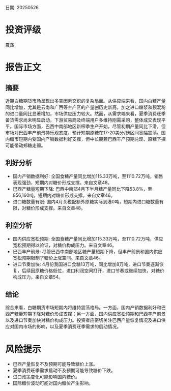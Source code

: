 
日期: 20250526

# 投资评级

震荡

# 报告正文

## 摘要

近期白糖期货市场呈现出多空因素交织的复杂局面。从供应端来看，国内白糖产量同比增加，尤其是云南和广西等主产区的产量创历史新高，加之进口糖浆和预混粉的进口量同比显著增加，市场供应压力较大。然而，从需求端来看，夏季消费旺季备货需求尚未明显启动，下游贸易商及终端用户多维持刚需采购，整体成交表现平平。国际市场方面，巴西中南部地区新榨季生产开始，尽管初期产量同比下滑，但市场对巴西丰产前景持乐观态度，预计短期原糖在17-20美分/磅区间宽幅震荡。国内糖市短期内受国内产销数据利好支撑，但中长期若巴西丰产预期兑现，原糖下探可能带动郑糖走弱。

## 利好分析

* 国内产销数据利好: 全国食糖产量同比增加115.33万吨，至1110.72万吨，销售表现强劲，短期内对糖价形成支撑。来自文章48。
* 巴西产糖量短期下降: 巴西中南部4月下半月糖产量同比下降53.8%，至856,160吨，短期内对糖价形成支撑。来自文章46。
* 进口糖数量有限: 国内4月关税配额外原糖实际到港0吨，短期内进口糖数量有限，对糖价形成支撑。来自文章48。

## 利空分析

* 国内供应宽松预期: 全国食糖产量同比增加115.33万吨，至1110.72万吨，供应宽松预期得以验证，对糖价构成压力。来自文章46。
* 巴西丰产前景: 尽管巴西中南部地区糖产量短期下降，但丰产前景和国内供应宽松预期限制了糖价上涨空间。来自文章46。
* 进口节奏加快: 4月份我国进口食糖13万吨，同比增加8万吨，进口节奏逐渐恢复，后续因原糖价格低位，进口利润空间打开，进口节奏或继续加快，对糖价构成压力。来自文章54。

## 结论

综合来看，白糖期货市场短期内将维持震荡格局。一方面，国内产销数据利好和巴西产糖量短期下降对糖价形成支撑；另一方面，国内供应宽松预期和巴西丰产前景以及进口节奏加快对糖价构成压力。投资者应密切关注巴西产量恢复情况及进口供应对国内市场的影响，以及夏季消费旺季需求的启动情况。

# 风险提示

* 巴西产量恢复不及预期可能导致糖价上涨。
* 夏季消费旺季需求启动不及预期可能导致糖价下跌。
* 进口政策变化可能影响国内糖价。
* 国际糖价波动可能对国内糖价产生影响。
